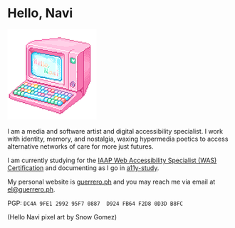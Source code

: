 # Hello, Navi

![Colourful computer terminal with the text "Hello Navi" on screen](hello_navi.png)

I am a media and software artist and digital accessibility specialist. I work with identity, memory, and nostalgia, waxing hypermedia poetics to access alternative networks of care for more just futures.

I am currently studying for the [IAAP Web Accessibility Specialist (WAS) Certification](https://www.accessibilityassociation.org/s/wascertification) and documenting as I go in [a11y-study](https://github.com/mylonelycomputer/a11y-study).

My personal website is [guerrero.ph](https://guerrero.ph) and you may reach me via email at el@guerrero.ph.

PGP: `DC4A 9FE1 2992 95F7 0887  D924 FB64 F2D8 0D3D B8FC`

(Hello Navi pixel art by Snow Gomez)
